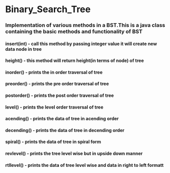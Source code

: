 # Binary_Search_Tree
### Implementation of various methods in a BST.This is a java class containing the basic methods and functionality of BST

#### insert(int) - call this method by passing integer value it will create new data node in tree 
#### height() - this method will return height(in terms of node) of tree
#### inorder() - prints the in order traversal of tree
#### preorder() - prints the pre order traversal of tree
#### postorder() - prints the post order traversal of tree
#### level() - prints the level order traversal of tree
#### acending() - prints the data of tree in acending order
#### decending() - prints the data of tree in decending order
#### spiral() - prints the data of tree in spiral form
#### revlevel() - prints the tree level wise but in upside down manner
#### rtllevel() - prints the data of tree level wise and data in right to left formatt

